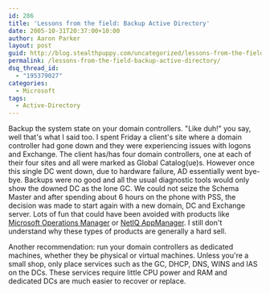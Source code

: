 ```yaml
---
id: 286
title: 'Lessons from the field: Backup Active Directory'
date: 2005-10-31T20:37:00+10:00
author: Aaron Parker
layout: post
guid: http://blog.stealthpuppy.com/uncategorized/lessons-from-the-field
permalink: /lessons-from-the-field-backup-active-directory/
dsq_thread_id:
  - "195379027"
categories:
  - Microsoft
tags:
  - Active-Directory
---
```

Backup the system state on your domain controllers. "Like duh!" you say, well that's what I said too. I spent Friday a client's site where a domain controller had gone down and they were experiencing issues with logons and Exchange. The client has/has four domain controllers, one at each of their four sites and all were marked as Global Catalog(ue)s. However once this single DC went down, due to hardware failure, AD essentially went bye-bye. Backups were no good and all the usual diagnostic tools would only show the downed DC as the lone GC. We could not seize the Schema Master and after spending about 6 hours on the phone with PSS, the decision was made to start again with a new domain, DC and Exchange server. Lots of fun that could have been avoided with products like [Microsoft Operations Manager](http://www.microsoft.com/mom/default.mspx) or [NetIQ AppManager](http://www.netiq.com/products/am/default.asp). I still don't understand why these types of products are generally a hard sell.

Another recommendation: run your domain controllers as dedicated machines, whether they be physical or virtual machines. Unless you're a small shop, only place services such as the GC, DHCP, DNS, WINS and IAS on the DCs. These services require little CPU power and RAM and dedicated DCs are much easier to recover or replace.
